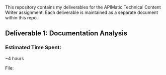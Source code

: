 This repository contains my deliverables for the APIMatic Technical Content Writer assignment. Each deliverable is maintained as a separate document within this repo.

## Deliverable 1: Documentation Analysis

### Estimated Time Spent:
~4 hours

File:


